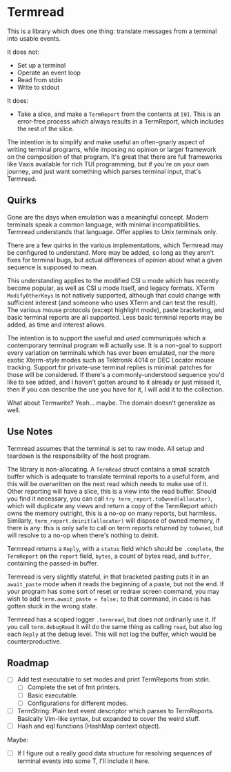 # Termread

This is a library which does one thing: translate messages from a terminal into usable events.

It does not:

- Set up a terminal
- Operate an event loop
- Read from stdin
- Write to stdout

It does:

- Take a slice, and make a `TermReport` from the contents at `[0]`.  This is an error-free process which always results in a TermReport, which includes the rest of the slice.

The intention is to simplify and make useful an often-gnarly aspect of writing terminal programs, while imposing no opinion or larger framework on the composition of that program.  It's great that there are full frameworks like Vaxis available for rich TUI programming, but if you're on your own journey, and just want something which parses terminal input, that's Termread.

## Quirks

Gone are the days when emulation was a meaningful concept.  Modern terminals speak a common language, with minimal incompatibilities.  Termread understands that language.  Offer applies to Unix terminals only.

There are a few quirks in the various implementations, which Termread may be configured to understand.  More may be added, so long as they aren't fixes for terminal bugs, but actual differences of opinion about what a given sequence is supposed to mean.

This understanding applies to the modified CSI u mode which has recently become popular, as well as CSI u mode itself, and legacy formats.  XTerm `ModifyOtherKeys` is not natively supported, although that could change with sufficient interest (and someone who uses XTerm and can test the result).  The various mouse protocols (except highlight mode), paste bracketing, and basic terminal reports are all supported.  Less basic terminal reports may be added, as time and interest allows.

The intention is to support the useful and _used_ communiqués which a contemporary terminal program will actually use.  It is a non-goal to support every variation on terminals which has ever been emulated, nor the more exotic Xterm-style modes such as Tektronik 4014 or DEC Locator mouse tracking.  Support for private-use terminal replies is minimal: patches for those will be considered.  If there's a commonly-understood sequence you'd like to see added, and I haven't gotten around to it already or just missed it, then if you can describe the use you have for it, I will add it to the collection.

What about Termwrite?  Yeah... maybe.  The domain doesn't generalize as well.

## Use Notes

Termread assumes that the terminal is set to raw mode.  All setup and teardown is the responsibility of the host program.

The library is non-allocating.  A `TermRead` struct contains a small scratch buffer which is adequate to translate terminal reports to a useful form, and this will be overwritten on the next read which needs to make use of it.  Other reporting will have a slice, this is a view into the read buffer.  Should you find it necessary, you can call `try term_report.toOwned(allocator)`, which will duplicate any views and return a copy of the TermReport which owns the memory outright, this is a no-op on many reports, but harmless.  Similarly, `term_report.deinit(allocator)` will dispose of owned memory, if there is any: this is only safe to call on term reports returned by `toOwned`, but will resolve to a no-op when there's nothing to deinit.

Termread returns a `Reply`, with a `status` field which should be `.complete`, the `TermReport` on the `report` field, `bytes`, a count of bytes read, and `buffer`, containing the passed-in buffer.

Termread is very slightly stateful, in that bracketed pasting puts it in an `await_paste` mode when it reads the beginning of a paste, but not the end.  If your program has some sort of reset or redraw screen command, you may wish to add `term.await_paste = false;` to that command, in case is has gotten stuck in the wrong state.

Termread has a scoped logger `.termread`, but does not ordinarily use it.  If you call `term.debugRead` it will do the same thing as calling `read`, but also log each `Reply` at the debug level.  This will not log the buffer, which would be counterproductive.

## Roadmap

- [ ] Add test executable to set modes and print TermReports from stdin.
    - [ ] Complete the set of fmt printers.
    - [ ] Basic executable.
    - [ ] Configurations for different modes.
- [ ] TermString: Plain text event descriptor which parses to TermReports.
      Basically Vim-like syntax, but expanded to cover the weird stuff.
- [ ] Hash and eql functions (HashMap context object).

Maybe:

- [ ] If I figure out a really good data structure for resolving sequences
      of terminal events into some T, I'll include it here.
